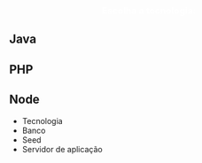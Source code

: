 <link rel="stylesheet" href="https://fonts.googleapis.com/icon?family=Material+Icons">
<link rel="stylesheet" href="https://code.getmdl.io/1.3.0/material.indigo-pink.min.css">
<script defer src="https://code.getmdl.io/1.3.0/material.min.js"></script>
<link rel="stylesheet" href="http://fonts.googleapis.com/css?family=Roboto:300,400,500,700" type="text/css">
<div class="bg-color-blue" style="text-align:center;">
  <h3 style="color:white;">
    Escolha a tecnologia:
  </h3>
</div>
<div class="flex-container">
  <div class="flex-container">
    <div class="flex-item demo-card-wide mdl-card mdl-shadow--2dp">
      <div class="mdl-card__actions mdl-card--border img-java">
      </div>
      <div class="mdl-card__title">
        <h2 class="mdl-card__title-text">Java</h2>
      </div>
    </div>
  </div>
  <div class="flex-container">
    <div class="flex-item demo-card-wide mdl-card mdl-shadow--2dp">
      <div class="mdl-card__actions mdl-card--border img-php">
      </div>
      <div class="mdl-card__title">
        <h2 class="mdl-card__title-text">PHP</h2>
      </div>
    </div>
  </div>
  <div class="flex-container">
    <div class="flex-item demo-card-wide mdl-card mdl-shadow--2dp">
      <div class="mdl-card__actions mdl-card--border img-node">
      </div>
      <div class="mdl-card__title">
        <h2 class="mdl-card__title-text">Node</h2>
      </div>
    </div>
  </div>
</div>
<div class="step-container step-body">
    <ul class="progressbar">
        <li class="active">Tecnologia</li>
        <li>Banco</li>
        <li>Seed</li>
        <li>Servidor de aplicação</li>
    </ul>
</div>